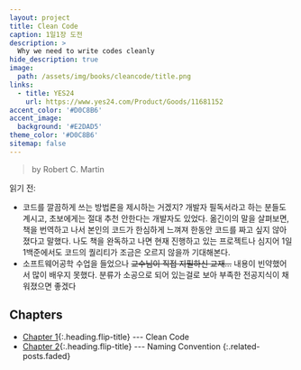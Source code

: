 ```yaml
---
layout: project
title: Clean Code
caption: 1일1장 도전
description: >
  Why we need to write codes cleanly
hide_description: true
image: 
  path: /assets/img/books/cleancode/title.png
links:
  - title: YES24
    url: https://www.yes24.com/Product/Goods/11681152
accent_color: '#D0C8B6'
accent_image: 
  background: '#E2DAD5'
theme_color: '#D0C8B6'
sitemap: false
---
```


> by Robert C. Martin

읽기 전:
- 코드를 깔끔하게 쓰는 방법론을 제시하는 거겠지? 개발자 필독서라고 하는 분들도 계시고, 초보에게는 절대 추천 안한다는 개발자도 있었다. 옮긴이의 말을 살펴보면, 책을 번역하고 나서 본인의 코드가 한심하게 느껴져 한동안 코드를 짜고 싶지 않아졌다고 말했다. 나도 책을 완독하고 나면 현재 진행하고 있는 프로젝트나 심지어 1일1백준에서도 코드의 퀄리티가 조금은 오르지 않을까 기대해본다. 
- 소프트웨어공학 수업을 들었으나 ~~교수님이 직접 지필하신 교재...~~ 내용이 빈약했어서 많이 배우지 못했다. 분류가 소공으로 되어 있는걸로 보아 부족한 전공지식이 채워졌으면 좋겠다

## Chapters 

- [Chapter 1]{:.heading.flip-title} --- Clean Code
- [Chapter 2]{:.heading.flip-title} --- Naming Convention
{:.related-posts.faded}

[Chapter 1]: ../booknotes/cleancode/_posts/2023-07-03-Chapter1.md
[Chapter 2]: ../booknotes/cleancode/_posts/2023-07-04-Chapter2.md

